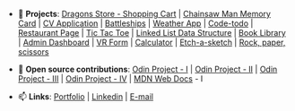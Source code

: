 - 📄 **Projects**: [Dragons Store - Shopping Cart](https://github.com/marcusicaro/shopping-cart) | [Chainsaw Man Memory Card](https://github.com/marcusicaro/chainsaw-man-memory-card) | [CV Application](https://github.com/marcusicaro/cv-application) | [Battleships](https://github.com/marcusicaro/battleships) | [Weather App](https://github.com/marcusicaro/weather-app) | [Code-todo](https://github.com/marcusicaro/code-todo) | [Restaurant Page](https://github.com/marcusicaro/burger-burger) | [Tic Tac Toe](https://github.com/marcusicaro/tic-tac-toe) | [Linked List Data Structure](https://github.com/marcusicaro/data-structure-linked-list) | [Book Library](https://github.com/marcusicaro/book-library) | [Admin Dashboard](https://github.com/marcusicaro/admin-dashboard) | [VR Form](https://github.com/marcusicaro/vrform) | [Calculator](https://github.com/marcusicaro/calculator) | [Etch-a-sketch](https://github.com/marcusicaro/etch-a-sketch) | [Rock, paper, scissors](https://github.com/marcusicaro/rock-paper-scissors)

- 🌱 **Open source contributions**: [Odin Project - I](https://github.com/TheOdinProject/curriculum/pull/24763) | [Odin Project - II](https://github.com/TheOdinProject/curriculum/pull/24725) | [Odin Project - III](https://github.com/TheOdinProject/curriculum/pull/24985) | [Odin Project - IV](https://github.com/TheOdinProject/theodinproject/pull/3567) | [MDN Web Docs](https://github.com/mdn/content/pull/22497) - I

- 📫 **Links**: [Portfolio](https://marcusicaro.com.br/) | [Linkedin](https://www.linkedin.com/in/marcus-%C3%ADcaro-118164234/) | [E-mail](marcusicaromc@gmail.com)
